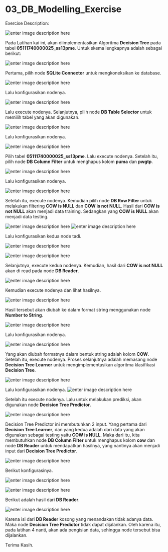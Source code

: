 # 03_DB_Modelling_Exercise
Exercise Description:

![enter image description here](https://github.com/Armunz/big-data/blob/master/tugas2/1_DB2_Exercise/03_DB_Modelling_Exercise/dokumentasi/description.JPG?raw=true)

Pada Latihan kai ini, akan diimplementasikan Algoritma **Decision Tree** pada tabel **05111740000025_ss13pme**.
Untuk skema lengkapnya adalah sebagai berikut:

![enter image description here](https://github.com/Armunz/big-data/blob/master/tugas2/1_DB2_Exercise/03_DB_Modelling_Exercise/dokumentasi/exercise%203.JPG?raw=true)

Pertama, pilih node **SQLite Connector** untuk mengkoneksikan ke database.

![enter image description here](https://github.com/Armunz/big-data/blob/master/tugas2/1_DB2_Exercise/03_DB_Modelling_Exercise/dokumentasi/sql%20conn.JPG?raw=true)

Lalu konfigurasikan nodenya.

![enter image description here](https://github.com/Armunz/big-data/blob/master/tugas2/1_DB2_Exercise/03_DB_Modelling_Exercise/dokumentasi/sql%20conn%20config.JPG?raw=true)

Lalu execute nodenya. Selanjutnya, pilih node **DB Table Selector** untuk memilih tabel yang akan digunakan. 

![enter image description here](https://github.com/Armunz/big-data/blob/master/tugas2/1_DB2_Exercise/03_DB_Modelling_Exercise/dokumentasi/db%20table%20selector.JPG?raw=true)

Lalu konfigurasikan nodenya.

![enter image description here](https://github.com/Armunz/big-data/blob/master/tugas2/1_DB2_Exercise/03_DB_Modelling_Exercise/dokumentasi/db%20table%20selector%20config.JPG?raw=true)

Pilih tabel **05111740000025_ss13pme**. Lalu execute nodenya. Setelah itu, pilih node **DB Column Filter** untuk menghapus kolom **puma** dan **pwgtp**.

![enter image description here](https://github.com/Armunz/big-data/blob/master/tugas2/1_DB2_Exercise/03_DB_Modelling_Exercise/dokumentasi/db%20column%20filter.JPG?raw=true)

Lalu konfigurasikan nodenya.

![enter image description here](https://github.com/Armunz/big-data/blob/master/tugas2/1_DB2_Exercise/03_DB_Modelling_Exercise/dokumentasi/db%20column%20filter%20config.JPG?raw=true)

Setelah itu, execute nodenya. Kemudian pilih node **DB Row Filter** untuk melakukan filtering **COW is NULL** dan **COW is not NULL**. Hasil dari **COW is not NULL** akan menjadi data training. Sedangkan yang **COW is NULL** akan menjadi data testing.

![enter image description here](https://github.com/Armunz/big-data/blob/master/tugas2/1_DB2_Exercise/03_DB_Modelling_Exercise/dokumentasi/db%20row%20filter.JPG?raw=true)
![enter image description here](https://github.com/Armunz/big-data/blob/master/tugas2/1_DB2_Exercise/03_DB_Modelling_Exercise/dokumentasi/db%20row%20filter%20null.JPG?raw=true)

Lalu konfigurasikan kedua node tadi. 

![enter image description here](https://github.com/Armunz/big-data/blob/master/tugas2/1_DB2_Exercise/03_DB_Modelling_Exercise/dokumentasi/db%20row%20filter%20not%20null%20config.JPG?raw=true)

![enter image description here](https://github.com/Armunz/big-data/blob/master/tugas2/1_DB2_Exercise/03_DB_Modelling_Exercise/dokumentasi/db%20row%20filter%20null%20config.JPG?raw=true)

Selanjutnya, execute kedua nodenya. Kemudian, hasil dari **COW is not NULL** akan di read pada node **DB Reader**.

![enter image description here](https://github.com/Armunz/big-data/blob/master/tugas2/1_DB2_Exercise/03_DB_Modelling_Exercise/dokumentasi/db%20reader%20not%20null.JPG?raw=true)

Kemudian execute nodenya dan lihat hasilnya.

![enter image description here](https://github.com/Armunz/big-data/blob/master/tugas2/1_DB2_Exercise/03_DB_Modelling_Exercise/dokumentasi/db%20reader%20not%20null%20hasil.JPG?raw=true)

Hasil tersebut akan diubah ke dalam format string menggunakan node **Number to String**.

![enter image description here](https://github.com/Armunz/big-data/blob/master/tugas2/1_DB2_Exercise/03_DB_Modelling_Exercise/dokumentasi/Number%20To%20String.JPG?raw=true)

Lalu konfigurasikan nodenya.

![enter image description here](https://github.com/Armunz/big-data/blob/master/tugas2/1_DB2_Exercise/03_DB_Modelling_Exercise/dokumentasi/Number%20To%20String%20config.JPG?raw=true)

Yang akan diubah formatnya dalam bentuk string adalah kolom **COW**.
Setelah itu, execute nodenya. Proses selanjutnya adalah memasang node **Decision Tree Learner** untuk mengimplementasikan algoritma klasifikasi **Decision Tree**.

![enter image description here](https://github.com/Armunz/big-data/blob/master/tugas2/1_DB2_Exercise/03_DB_Modelling_Exercise/dokumentasi/Decision%20tree%20learner.JPG?raw=true)

Lalu konfigurasikan nodenya.
![enter image description here](https://github.com/Armunz/big-data/blob/master/tugas2/1_DB2_Exercise/03_DB_Modelling_Exercise/dokumentasi/Decision%20tree%20learner%20config.JPG?raw=true)

Setelah itu execute nodenya.
Lalu untuk melakukan prediksi, akan digunakan node **Decision Tree Predictor**.

![enter image description here](https://github.com/Armunz/big-data/blob/master/tugas2/1_DB2_Exercise/03_DB_Modelling_Exercise/dokumentasi/decision%20tree%20predictor.JPG?raw=true)


Decision Tree Predictor ini membutuhkan 2 input. Yang pertama dari **Decision Tree Learner**, dan yang kedua adalah dari data yang akan digunakan sebagai testing yaitu **COW is NULL**. Maka dari itu, kita membutuhkan node **DB Column Filter** untuk menghapus kolom **cow** dan node **DB Reader** untuk mendapatkan hasilnya, yang nantinya akan menjadi input dari **Decision Tree Predictor**.

![enter image description here](https://github.com/Armunz/big-data/blob/master/tugas2/1_DB2_Exercise/03_DB_Modelling_Exercise/dokumentasi/db%20column%20filter%20remove%20cow.JPG?raw=true)

Berikut konfigurasinya.

![enter image description here](https://github.com/Armunz/big-data/blob/master/tugas2/1_DB2_Exercise/03_DB_Modelling_Exercise/dokumentasi/db%20column%20filter%20remove%20cow%20config.JPG?raw=true)

![enter image description here](https://github.com/Armunz/big-data/blob/master/tugas2/1_DB2_Exercise/03_DB_Modelling_Exercise/dokumentasi/db%20reader%20null.JPG?raw=true)

Berikut adalah hasil dari **DB Reader**. 

![enter image description here](https://github.com/Armunz/big-data/blob/master/tugas2/1_DB2_Exercise/03_DB_Modelling_Exercise/dokumentasi/db%20reader%20null%20hasil.JPG?raw=true)


Karena isi dari **DB Reader** kosong yang menandakan tidak adanya data. Maka node **Decision Tree Predictor** tidak dapat dijalankan. Oleh karena itu, pada latihan 4 nanti, akan ada pengisian data, sehingga node tersebut bisa dijalankan.

Terima Kasih.

